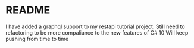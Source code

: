 # README #

I have added a graphql support to my restapi tutorial project. 
Still need to refactoring to be more compaliance to the new features of C# 10 
Will keep pushing from time to time